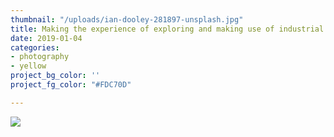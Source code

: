 ```yaml
---
thumbnail: "/uploads/ian-dooley-281897-unsplash.jpg"
title: Making the experience of exploring and making use of industrial data easier
date: 2019-01-04
categories:
- photography
- yellow
project_bg_color: ''
project_fg_color: "#FDC70D"

---
```

![](/uploads/ian-dooley-281897-unsplash.jpg)